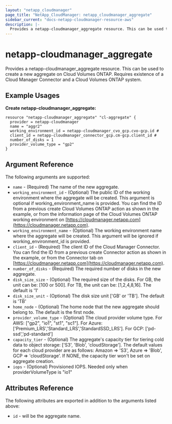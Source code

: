 ```yaml
---
layout: "netapp_cloudmanager"
page_title: "NetApp_CloudManager: netapp_cloudmanager_aggregate"
sidebar_current: "docs-netapp-cloudmanager-resource-aws"
description: |-
  Provides a netapp-cloudmanager_aggregate resource. This can be used to create a new aggregate on Cloud Volumes ONTAP.
---
```


# netapp-cloudmanager_aggregate

Provides a netapp-cloudmanager_aggregate resource. This can be used to create a new aggregate on Cloud Volumes ONTAP.
Requires existence of a Cloud Manager Connector and a Cloud Volumes ONTAP system.

## Example Usages

**Create netapp-cloudmanager_aggregate:**

```
resource "netapp-cloudmanager_aggregate" "cl-aggregate" {
  provider = netapp-cloudmanager
  name = "aggr2"
  working_environment_id = netapp-cloudmanager_cvo_gcp.cvo-gcp.id #
  client_id = netapp-cloudmanager_connector_gcp.cm-gcp.client_id #
  number_of_disks = 1
  provider_volume_type = "gp2"
}
```

## Argument Reference

The following arguments are supported:

* `name` - (Required) The name of the new aggregate.
* `working_environment_id` - (Optional) The public ID of the working environment where the aggregate will be created. This argument is optional if working_environment_name is provided. You can find the ID from a previous create Cloud Volumes ONTAP action as shown in the example, or from the information page of the Cloud Volumes ONTAP working environment on [https://cloudmanager.netapp.com](https://cloudmanager.netapp.com).
* `working_environment_name` - (Optional) The working environment name where the aggregate will be created. This argument will be ignored if working_environment_id is provided.
* `client_id` - (Required) The client ID of the Cloud Manager Connector. You can find the ID from a previous create Connector action as shown in the example, or from the Connector tab on [https://cloudmanager.netapp.com](https://cloudmanager.netapp.com).
* `number_of_disks` - (Required) The required number of disks in the new aggregate.
* `disk_size_size` - (Optional) The required size of the disks. For GB, the unit can be: [100 or 500]. For TB, the unit can be: [1,2,4,8,16]. The default is '1'
* `disk_size_unit` - (Optional) The disk size unit ['GB' or 'TB']. The default is 'TB'
* `home_node` - (Optional) The home node that the new aggregate should belong to. The default is the first node.
* `provider_volume_type` - (Optional) The cloud provider volume type. For AWS: ["gp2", "io1", "st1", "sc1"]. For Azure: ['Premium_LRS','Standard_LRS','StandardSSD_LRS']. For GCP: ['pd-ssd','pd-standard']
* `capacity_tier` - (Optional) The aggregate's capacity tier for tiering cold data to object storage: ['S3', 'Blob', 'cloudStorage']. The default values for each cloud provider are as follows: Amazon => 'S3', Azure => 'Blob', GCP => 'cloudStorage'. If NONE, the capacity tier won't be set on aggregate creation.
* `iops` - (Optional) Provisioned IOPS. Needed only when providerVolumeType is "io1"

## Attributes Reference

The following attributes are exported in addition to the arguments listed above:

* `id` - will be the aggregate name.

